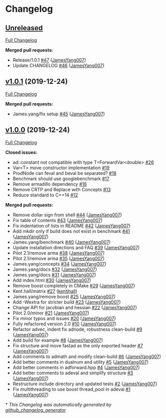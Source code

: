 # Changelog

## [Unreleased](https://github.com/JamesYang007/FastAD/tree/HEAD)

[Full Changelog](https://github.com/JamesYang007/FastAD/compare/v1.0.1...HEAD)

**Merged pull requests:**

- Release/1.0.1 [\#47](https://github.com/JamesYang007/FastAD/pull/47) ([JamesYang007](https://github.com/JamesYang007))
- Update CHANGELOG [\#46](https://github.com/JamesYang007/FastAD/pull/46) ([JamesYang007](https://github.com/JamesYang007))

## [v1.0.1](https://github.com/JamesYang007/FastAD/tree/v1.0.1) (2019-12-24)

[Full Changelog](https://github.com/JamesYang007/FastAD/compare/v1.0.0...v1.0.1)

**Merged pull requests:**

- James.yang/fix setup [\#45](https://github.com/JamesYang007/FastAD/pull/45) ([JamesYang007](https://github.com/JamesYang007))

## [v1.0.0](https://github.com/JamesYang007/FastAD/tree/v1.0.0) (2019-12-24)

[Full Changelog](https://github.com/JamesYang007/FastAD/compare/9a33ff57b96985752aff80b24e554d1de5fdcb1f...v1.0.0)

**Closed issues:**

- ad::constant not compatible with type T=ForwardVar\<double\> [\#26](https://github.com/JamesYang007/FastAD/issues/26)
- Var\<T\> move constructor implementation [\#19](https://github.com/JamesYang007/FastAD/issues/19)
- ProdNode can feval and beval be separated? [\#18](https://github.com/JamesYang007/FastAD/issues/18)
- Benchmark should use googlebenchmark [\#17](https://github.com/JamesYang007/FastAD/issues/17)
- Remove armadillo dependency [\#16](https://github.com/JamesYang007/FastAD/issues/16)
- Remove CRTP and Replace with Concepts [\#13](https://github.com/JamesYang007/FastAD/issues/13)
- Reduce standard to C++14 [\#12](https://github.com/JamesYang007/FastAD/issues/12)

**Merged pull requests:**

- Remove dollar sign from shell [\#44](https://github.com/JamesYang007/FastAD/pull/44) ([JamesYang007](https://github.com/JamesYang007))
- Fix table of contents [\#43](https://github.com/JamesYang007/FastAD/pull/43) ([JamesYang007](https://github.com/JamesYang007))
- Fix indentation of lists in README [\#42](https://github.com/JamesYang007/FastAD/pull/42) ([JamesYang007](https://github.com/JamesYang007))
- Add mkdir only if build does not exist in benchmark [\#41](https://github.com/JamesYang007/FastAD/pull/41) ([JamesYang007](https://github.com/JamesYang007))
- James.yang/benchmark [\#40](https://github.com/JamesYang007/FastAD/pull/40) ([JamesYang007](https://github.com/JamesYang007))
- Update installation directions and FAQ [\#39](https://github.com/JamesYang007/FastAD/pull/39) ([JamesYang007](https://github.com/JamesYang007))
- Pilot 2.1/remove arma [\#38](https://github.com/JamesYang007/FastAD/pull/38) ([JamesYang007](https://github.com/JamesYang007))
- Pilot 2.1/remove arma [\#35](https://github.com/JamesYang007/FastAD/pull/35) ([JamesYang007](https://github.com/JamesYang007))
- James.yang/concepts [\#34](https://github.com/JamesYang007/FastAD/pull/34) ([JamesYang007](https://github.com/JamesYang007))
- James.yang/docs [\#32](https://github.com/JamesYang007/FastAD/pull/32) ([JamesYang007](https://github.com/JamesYang007))
- James.yang/docs [\#31](https://github.com/JamesYang007/FastAD/pull/31) ([JamesYang007](https://github.com/JamesYang007))
- Add index.html [\#30](https://github.com/JamesYang007/FastAD/pull/30) ([JamesYang007](https://github.com/JamesYang007))
- Remove boost completely in CMake [\#29](https://github.com/JamesYang007/FastAD/pull/29) ([JamesYang007](https://github.com/JamesYang007))
- Kent.hall/matrix [\#27](https://github.com/JamesYang007/FastAD/pull/27) ([kentjhall](https://github.com/kentjhall))
- James.yang/remove boost [\#25](https://github.com/JamesYang007/FastAD/pull/25) ([JamesYang007](https://github.com/JamesYang007))
- Add -Wextra for stricter build [\#23](https://github.com/JamesYang007/FastAD/pull/23) ([JamesYang007](https://github.com/JamesYang007))
- Change API for jacobian and hessian [\#22](https://github.com/JamesYang007/FastAD/pull/22) ([JamesYang007](https://github.com/JamesYang007))
- Pilot 2.0/minor [\#21](https://github.com/JamesYang007/FastAD/pull/21) ([JamesYang007](https://github.com/JamesYang007))
- Fix minor typos and issues [\#20](https://github.com/JamesYang007/FastAD/pull/20) ([JamesYang007](https://github.com/JamesYang007))
- Fully refactored version 2.0 [\#10](https://github.com/JamesYang007/FastAD/pull/10) ([JamesYang007](https://github.com/JamesYang007))
- Refactor advec, indent fix adnode, robustness clean-build [\#9](https://github.com/JamesYang007/FastAD/pull/9) ([JamesYang007](https://github.com/JamesYang007))
- Add build for example [\#8](https://github.com/JamesYang007/FastAD/pull/8) ([JamesYang007](https://github.com/JamesYang007))
- Fix structure and move fastad as the only exported header [\#7](https://github.com/JamesYang007/FastAD/pull/7) ([JamesYang007](https://github.com/JamesYang007))
- Add comments to admath and modify clean-build [\#6](https://github.com/JamesYang007/FastAD/pull/6) ([JamesYang007](https://github.com/JamesYang007))
- Add better comments in dualnum and utility [\#5](https://github.com/JamesYang007/FastAD/pull/5) ([JamesYang007](https://github.com/JamesYang007))
- Add better comments in adforward.hpp [\#4](https://github.com/JamesYang007/FastAD/pull/4) ([JamesYang007](https://github.com/JamesYang007))
- Add better comments to adeval and simplify structure [\#3](https://github.com/JamesYang007/FastAD/pull/3) ([JamesYang007](https://github.com/JamesYang007))
- Restructure include directory and updated tests [\#2](https://github.com/JamesYang007/FastAD/pull/2) ([JamesYang007](https://github.com/JamesYang007))
- Fix multithreading to use boost thread\_pool in adeval [\#1](https://github.com/JamesYang007/FastAD/pull/1) ([JamesYang007](https://github.com/JamesYang007))



\* *This Changelog was automatically generated by [github_changelog_generator](https://github.com/github-changelog-generator/github-changelog-generator)*
